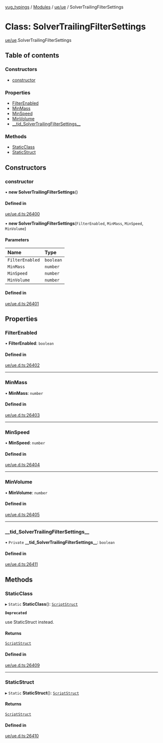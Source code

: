 [yug_typings](../README.md) / [Modules](../modules.md) / [ue/ue](../modules/ue_ue.md) / SolverTrailingFilterSettings

# Class: SolverTrailingFilterSettings

[ue/ue](../modules/ue_ue.md).SolverTrailingFilterSettings

## Table of contents

### Constructors

- [constructor](ue_ue.SolverTrailingFilterSettings.md#constructor)

### Properties

- [FilterEnabled](ue_ue.SolverTrailingFilterSettings.md#filterenabled)
- [MinMass](ue_ue.SolverTrailingFilterSettings.md#minmass)
- [MinSpeed](ue_ue.SolverTrailingFilterSettings.md#minspeed)
- [MinVolume](ue_ue.SolverTrailingFilterSettings.md#minvolume)
- [\_\_tid\_SolverTrailingFilterSettings\_\_](ue_ue.SolverTrailingFilterSettings.md#__tid_solvertrailingfiltersettings__)

### Methods

- [StaticClass](ue_ue.SolverTrailingFilterSettings.md#staticclass)
- [StaticStruct](ue_ue.SolverTrailingFilterSettings.md#staticstruct)

## Constructors

### constructor

• **new SolverTrailingFilterSettings**()

#### Defined in

[ue/ue.d.ts:26400](https://github.com/YugMetaverse/yug_typings/blob/25cad34/ue/ue.d.ts#L26400)

• **new SolverTrailingFilterSettings**(`FilterEnabled`, `MinMass`, `MinSpeed`, `MinVolume`)

#### Parameters

| Name | Type |
| :------ | :------ |
| `FilterEnabled` | `boolean` |
| `MinMass` | `number` |
| `MinSpeed` | `number` |
| `MinVolume` | `number` |

#### Defined in

[ue/ue.d.ts:26401](https://github.com/YugMetaverse/yug_typings/blob/25cad34/ue/ue.d.ts#L26401)

## Properties

### FilterEnabled

• **FilterEnabled**: `boolean`

#### Defined in

[ue/ue.d.ts:26402](https://github.com/YugMetaverse/yug_typings/blob/25cad34/ue/ue.d.ts#L26402)

___

### MinMass

• **MinMass**: `number`

#### Defined in

[ue/ue.d.ts:26403](https://github.com/YugMetaverse/yug_typings/blob/25cad34/ue/ue.d.ts#L26403)

___

### MinSpeed

• **MinSpeed**: `number`

#### Defined in

[ue/ue.d.ts:26404](https://github.com/YugMetaverse/yug_typings/blob/25cad34/ue/ue.d.ts#L26404)

___

### MinVolume

• **MinVolume**: `number`

#### Defined in

[ue/ue.d.ts:26405](https://github.com/YugMetaverse/yug_typings/blob/25cad34/ue/ue.d.ts#L26405)

___

### \_\_tid\_SolverTrailingFilterSettings\_\_

• `Private` **\_\_tid\_SolverTrailingFilterSettings\_\_**: `boolean`

#### Defined in

[ue/ue.d.ts:26411](https://github.com/YugMetaverse/yug_typings/blob/25cad34/ue/ue.d.ts#L26411)

## Methods

### StaticClass

▸ `Static` **StaticClass**(): [`ScriptStruct`](ue_ue.ScriptStruct.md)

**`Deprecated`**

use StaticStruct instead.

#### Returns

[`ScriptStruct`](ue_ue.ScriptStruct.md)

#### Defined in

[ue/ue.d.ts:26409](https://github.com/YugMetaverse/yug_typings/blob/25cad34/ue/ue.d.ts#L26409)

___

### StaticStruct

▸ `Static` **StaticStruct**(): [`ScriptStruct`](ue_ue.ScriptStruct.md)

#### Returns

[`ScriptStruct`](ue_ue.ScriptStruct.md)

#### Defined in

[ue/ue.d.ts:26410](https://github.com/YugMetaverse/yug_typings/blob/25cad34/ue/ue.d.ts#L26410)
